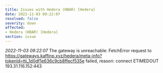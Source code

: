 ```yaml
---
title: Issues with Hedera (HBAR) [Hedera]
date: 2022-11-03 09:22:07
resolved: false
severity: down
affected:
- Hedera (HBAR) [Hedera]
section: issue
---
```


*2022-11-03 09:22:07* The gateway is unreachable: FetchError request to https://gateways.kaffinp.xyz/hedera/meta-info?tokenId=tti_1d0df1e636c9cb8ffecf535e failed, reason: connect ETIMEDOUT 193.31.116.152:443
